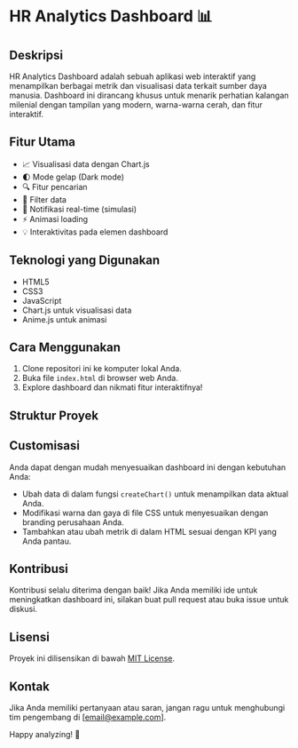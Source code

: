 # HR Analytics Dashboard 📊

## Deskripsi
HR Analytics Dashboard adalah sebuah aplikasi web interaktif yang menampilkan berbagai metrik dan visualisasi data terkait sumber daya manusia. Dashboard ini dirancang khusus untuk menarik perhatian kalangan milenial dengan tampilan yang modern, warna-warna cerah, dan fitur interaktif.

## Fitur Utama
- 📈 Visualisasi data dengan Chart.js
- 🌓 Mode gelap (Dark mode)
- 🔍 Fitur pencarian
- 🔄 Filter data
- 🔔 Notifikasi real-time (simulasi)
- ⚡ Animasi loading
- 💡 Interaktivitas pada elemen dashboard

## Teknologi yang Digunakan
- HTML5
- CSS3
- JavaScript
- Chart.js untuk visualisasi data
- Anime.js untuk animasi

## Cara Menggunakan
1. Clone repositori ini ke komputer lokal Anda.
2. Buka file `index.html` di browser web Anda.
3. Explore dashboard dan nikmati fitur interaktifnya!

## Struktur Proyek

## Customisasi
Anda dapat dengan mudah menyesuaikan dashboard ini dengan kebutuhan Anda:
- Ubah data di dalam fungsi `createChart()` untuk menampilkan data aktual Anda.
- Modifikasi warna dan gaya di file CSS untuk menyesuaikan dengan branding perusahaan Anda.
- Tambahkan atau ubah metrik di dalam HTML sesuai dengan KPI yang Anda pantau.

## Kontribusi
Kontribusi selalu diterima dengan baik! Jika Anda memiliki ide untuk meningkatkan dashboard ini, silakan buat pull request atau buka issue untuk diskusi.

## Lisensi
Proyek ini dilisensikan di bawah [MIT License](https://opensource.org/licenses/MIT).

## Kontak
Jika Anda memiliki pertanyaan atau saran, jangan ragu untuk menghubungi tim pengembang di [email@example.com].

Happy analyzing! 🚀
